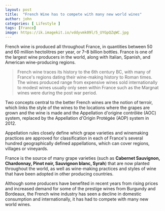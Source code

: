 ```yaml
---
layout: post
title:  "French Wine has to compete with many new world wines"
author: john
categories: [ Lifestyle ]
tags: [France]
image: https://ik.imagekit.io/vddyvmk09l/5_UYGpQZqWC.jpg
---
```


French wine is produced all throughout France, in quantities between 50 and 60 million hectolitres per year, or 7–8 billion bottles. France is one of the largest wine producers in the world, along with Italian, Spanish, and American wine-producing regions. 

> French wine traces its history to the 6th century BC, with many of France's regions dating their wine-making history to Roman times. The wines produced range from expensive wines sold internationally to modest wines usually only seen within France such as the Margnat wines were during the post war period.

Two concepts central to the better French wines are the notion of terroir, which links the style of the wines to the locations where the grapes are grown and the wine is made and the Appellation d'origine contrôlée (AOC) system, replaced by the Appellation d'Origin Protégée (AOP) system in 2012. 

Appellation rules closely define which grape varieties and winemaking practices are approved for classification in each of France's several hundred geographically defined appellations, which can cover regions, villages or vineyards.

France is the source of many grape varieties (such as **Cabernet Sauvignon, Chardonnay, Pinot noir, Sauvignon blanc, Syrah**) that are now planted throughout the world, as well as wine-making practices and styles of wine that have been adopted in other producing countries. 

Although some producers have benefited in recent years from rising prices and increased demand for some of the prestige wines from Burgundy and Bordeaux, the French wine industry has seen a decline in domestic consumption and internationally, it has had to compete with many new world wines.